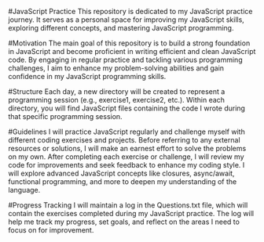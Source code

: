 #JavaScript Practice
This repository is dedicated to my JavaScript practice journey. It serves as a personal space for improving my JavaScript skills, exploring different concepts, and mastering JavaScript programming.

#Motivation
The main goal of this repository is to build a strong foundation in JavaScript and become proficient in writing efficient and clean JavaScript code. By engaging in regular practice and tackling various programming challenges, I aim to enhance my problem-solving abilities and gain confidence in my JavaScript programming skills.

#Structure
Each day, a new directory will be created to represent a programming session (e.g., exercise1, exercise2, etc.). Within each directory, you will find JavaScript files containing the code I wrote during that specific programming session.

#Guidelines
I will practice JavaScript regularly and challenge myself with different coding exercises and projects.
Before referring to any external resources or solutions, I will make an earnest effort to solve the problems on my own.
After completing each exercise or challenge, I will review my code for improvements and seek feedback to enhance my coding style.
I will explore advanced JavaScript concepts like closures, async/await, functional programming, and more to deepen my understanding of the language.

#Progress Tracking
I will maintain a log in the Questions.txt file, which will contain the exercises completed during my JavaScript practice.
The log will help me track my progress, set goals, and reflect on the areas I need to focus on for improvement.
